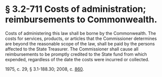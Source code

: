 # § 3.2-711 Costs of administration; reimbursements to Commonwealth.

<p>Costs of administering this law shall be borne by the Commonwealth. The costs for services, products, or articles that the Commissioner determines are beyond the reasonable scope of the law, shall be paid by the persons affected to the State Treasurer. The Commissioner shall cause all reimbursements to be promptly credited to the State fund from which expended, regardless of the date the costs were incurred or collected.</p><p>1975, c. 29, § 3.1-188.30; 2008, c. <a href='http://lis.virginia.gov/cgi-bin/legp604.exe?081+ful+CHAP0860'>860</a>.</p>